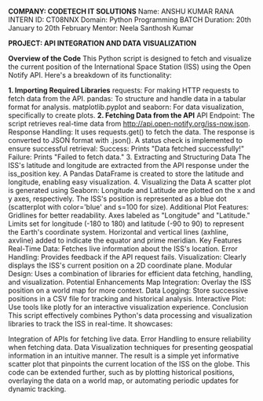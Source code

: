 **COMPANY: CODETECH IT SOLUTIONS**
Name: ANSHU KUMAR RANA
INTERN ID: CT08NNX
Domain: Python Programming
BATCH Duration: 20th January to 20th February
Mentor: Neela Santhosh Kumar

**PROJECT: API INTEGRATION AND DATA VISUALIZATION**

**Overview of the Code**
This Python script is designed to fetch and visualize the current position of the International Space Station (ISS) using the Open Notify API. Here's a breakdown of its functionality:

**1. Importing Required Libraries**
requests: For making HTTP requests to fetch data from the API.
pandas: To structure and handle data in a tabular format for analysis.
matplotlib.pyplot and seaborn: For data visualization, specifically to create plots.
**2. Fetching Data from the API**
API Endpoint: The script retrieves real-time data from http://api.open-notify.org/iss-now.json.
Response Handling:
It uses requests.get() to fetch the data.
The response is converted to JSON format with .json().
A status check is implemented to ensure successful retrieval:
Success: Prints "Data fetched successfully!"
Failure: Prints "Failed to fetch data."
3. Extracting and Structuring Data
The ISS's latitude and longitude are extracted from the API response under the iss_position key.
A Pandas DataFrame is created to store the latitude and longitude, enabling easy visualization.
4. Visualizing the Data
A scatter plot is generated using Seaborn:
Longitude and Latitude are plotted on the x and y axes, respectively.
The ISS's position is represented as a blue dot (scatterplot with color='blue' and s=100 for size).
Additional Plot Features:
Gridlines for better readability.
Axes labeled as "Longitude" and "Latitude."
Limits set for longitude (-180 to 180) and latitude (-90 to 90) to represent the Earth's coordinate system.
Horizontal and vertical lines (axhline, axvline) added to indicate the equator and prime meridian.
Key Features
Real-Time Data: Fetches live information about the ISS's location.
Error Handling: Provides feedback if the API request fails.
Visualization: Clearly displays the ISS's current position on a 2D coordinate plane.
Modular Design: Uses a combination of libraries for efficient data fetching, handling, and visualization.
Potential Enhancements
Map Integration: Overlay the ISS position on a world map for more context.
Data Logging: Store successive positions in a CSV file for tracking and historical analysis.
Interactive Plot: Use tools like plotly for an interactive visualization experience.
Conclusion
This script effectively combines Python's data processing and visualization libraries to track the ISS in real-time. It showcases:

Integration of APIs for fetching live data.
Error Handling to ensure reliability when fetching data.
Data Visualization techniques for presenting geospatial information in an intuitive manner.
The result is a simple yet informative scatter plot that pinpoints the current location of the ISS on the globe. This code can be extended further, such as by plotting historical positions, overlaying the data on a world map, or automating periodic updates for dynamic tracking.
